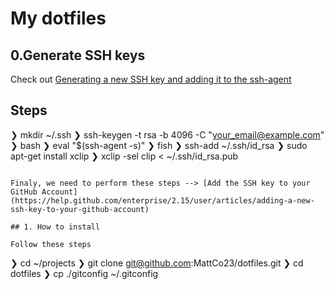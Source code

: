 # My dotfiles

## 0.Generate SSH keys

Check out [Generating a new SSH key and adding it to the ssh-agent](https://help.github.com/enterprise/2.15/user/articles/generating-a-new-ssh-key-and-adding-it-to-the-ssh-agent/)

## Steps


❯ mkdir ~/.ssh
❯ ssh-keygen -t rsa -b 4096 -C "your_email@example.com"
❯ bash
❯ eval "$(ssh-agent -s)"
❯ fish
❯ ssh-add ~/.ssh/id_rsa
❯ sudo apt-get install xclip
❯ xclip -sel clip < ~/.ssh/id_rsa.pub

```

Finaly, we need to perform these steps --> [Add the SSH key to your GitHub Account](https://help.github.com/enterprise/2.15/user/articles/adding-a-new-ssh-key-to-your-github-account)

## 1. How to install

Follow these steps

````

❯ cd ~/projects
❯ git clone git@github.com:MattCo23/dotfiles.git
❯ cd dotfiles
❯ cp ./gitconfig ~/.gitconfig

```

```
````
